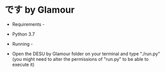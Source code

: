 # です by Glamour #

- Requirements -

* Python 3.7


- Running -

* Open the DESU by Glamour folder on your terminal and type "./run.py" (you might need to alter the permissions of "run.py" to be able to execute it)